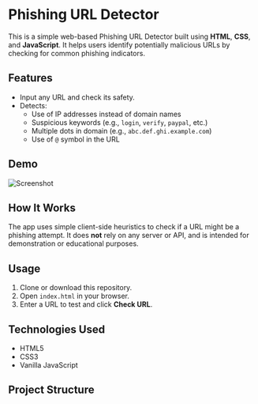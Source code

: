 # Phishing URL Detector

This is a simple web-based Phishing URL Detector built using **HTML**, **CSS**, and **JavaScript**. It helps users identify potentially malicious URLs by checking for common phishing indicators.

## Features

- Input any URL and check its safety.
- Detects:
  - Use of IP addresses instead of domain names
  - Suspicious keywords (e.g., `login`, `verify`, `paypal`, etc.)
  - Multiple dots in domain (e.g., `abc.def.ghi.example.com`)
  - Use of `@` symbol in the URL

## Demo

![Screenshot](screenshot.png) <!-- Add a screenshot image in your repo and name it screenshot.png -->

## How It Works

The app uses simple client-side heuristics to check if a URL might be a phishing attempt. It does **not** rely on any server or API, and is intended for demonstration or educational purposes.

## Usage

1. Clone or download this repository.
2. Open `index.html` in your browser.
3. Enter a URL to test and click **Check URL**.

## Technologies Used

- HTML5
- CSS3
- Vanilla JavaScript

## Project Structure
